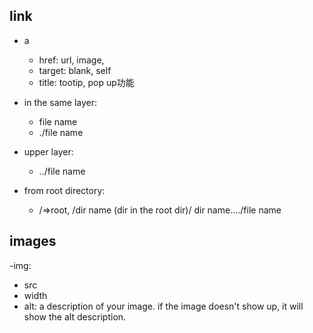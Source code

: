 ## link
- a
  - href: url, image,
  - target: blank, self
  - title: tootip, pop up功能

- in the same layer:
  - file name
  - ./file name
  
- upper layer:
  - ../file name
  
- from root directory:
  - /=>root,
    /dir name (dir in the root dir)/ dir name..../file name
    
 ## images
 
-img:
  - src
  - width
  - alt: a description of your image.
  if the image doesn't show up, it will show the alt description.
  
  
